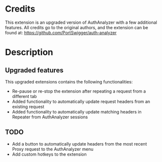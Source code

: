 # Credits 

This extension is an upgraded version of AuthAnalyzer with a few additional features.
All credits go to the original authors, and the extension can be found at: https://github.com/PortSwigger/auth-analyzer

# Description

## Upgraded features

This upgraded extensions contains the following functionalities:
- Re-pause or re-stop the extension after repeating a request from a different tab
- Added functionality to automatically update request headers from an existing request
- Added functionality to automatically update matching headers in Repeater from AuthAnalyzer sessions

## TODO

- Add a button to automatically update headers from the most recent Proxy request to the AuthAnalyzer menu
- Add custom hotkeys to the extension
